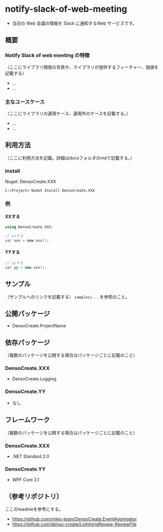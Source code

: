 # notify-slack-of-web-meeting
* 当日の Web 会議の情報を Slack に通知するWeb サービスです。

## 概要
### Notify Slack of web meeting の特徴
（ここにライブラリ開発の背景や、ライブラリが提供するフィーチャー、価値を記載する）
* ...
* ...

### 主なユースケース
（ここにライブラリの適用ケース、適用外のケースを記載する。）

* ...
* ...


## 利用方法
（ここに利用方法を記載。詳細はdocsフォルダのmdで記載する。）

### Install
Nuget: DensoCreate.XXX

```
C:\Project> NuGet Install DensoCreate.XXX
```

### 例

#### XXする
```cs
using DensoCreate.XXX;

// xxする
var xxx = new xxx();

```

#### YYする
```cs
// yyする
var yy = new xxx();

```
## サンプル
（サンプルへのリンクを記載する）
`samples/...` を参照のこと。

## 公開パッケージ
* DensoCreate.ProjectName
 
## 依存パッケージ
（複数のパッケージを公開する場合はパッケージごとに記載のこと）

### DensoCreate.XXX
* DensoCreate.Logging

### DensoCreate.YY
* なし

## フレームワーク
（複数のパッケージを公開する場合はパッケージごとに記載のこと）

### DensoCreate.XXX
* .NET Standard 2.0

### DensoCreate.YY
* WPF Core 3.1


## （参考リポジトリ）
ここのreadmeを参考にする。
* https://github.com/miles-team/DensoCreate.EventAggregator
* https://github.com/denso-create/LightningReview-ReviewFile

